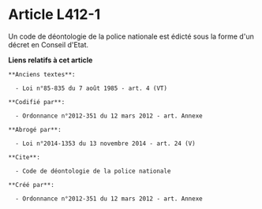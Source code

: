 # Article L412-1

Un code de déontologie de la police nationale est édicté sous la forme d'un décret en Conseil d'Etat.

**Liens relatifs à cet article**

	**Anciens textes**:

	  - Loi n°85-835 du 7 août 1985 - art. 4 (VT)

	**Codifié par**:

	  - Ordonnance n°2012-351 du 12 mars 2012 - art. Annexe

	**Abrogé par**:

	  - Loi n°2014-1353 du 13 novembre 2014 - art. 24 (V)

	**Cite**:

	  - Code de déontologie de la police nationale

	**Créé par**:

	  - Ordonnance n°2012-351 du 12 mars 2012 - art. Annexe
